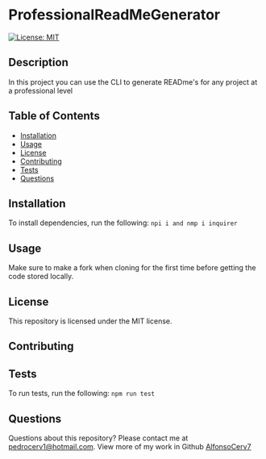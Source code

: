 # ProfessionalReadMeGenerator
[![License: MIT](https://img.shields.io/badge/License-MIT-yellow.svg)](https://opensource.org/licenses/MIT)
## Description
In this project you can use the CLI to generate READme's for any project at a professional level
## Table of Contents
* [Installation](#installation)
* [Usage](#usage)
* [License](#license)
* [Contributing](#contributing)
* [Tests](#tests)
* [Questions](#questions)
## Installation
To install dependencies, run the following:
`
npi i and nmp i inquirer
`
## Usage
Make sure to make a fork when cloning for the first time before getting the code stored locally.
## License
This repository is licensed under the MIT license.
## Contributing

## Tests
To run tests, run the following:
`
npm run test
`
## Questions
Questions about this repository? Please contact me at [pedrocerv1@hotmail.com](mailto:pedrocerv1@hotmail.com). View more of my work in Github [AlfonsoCerv7](https://github.com/AlfonsoCerv7) 
